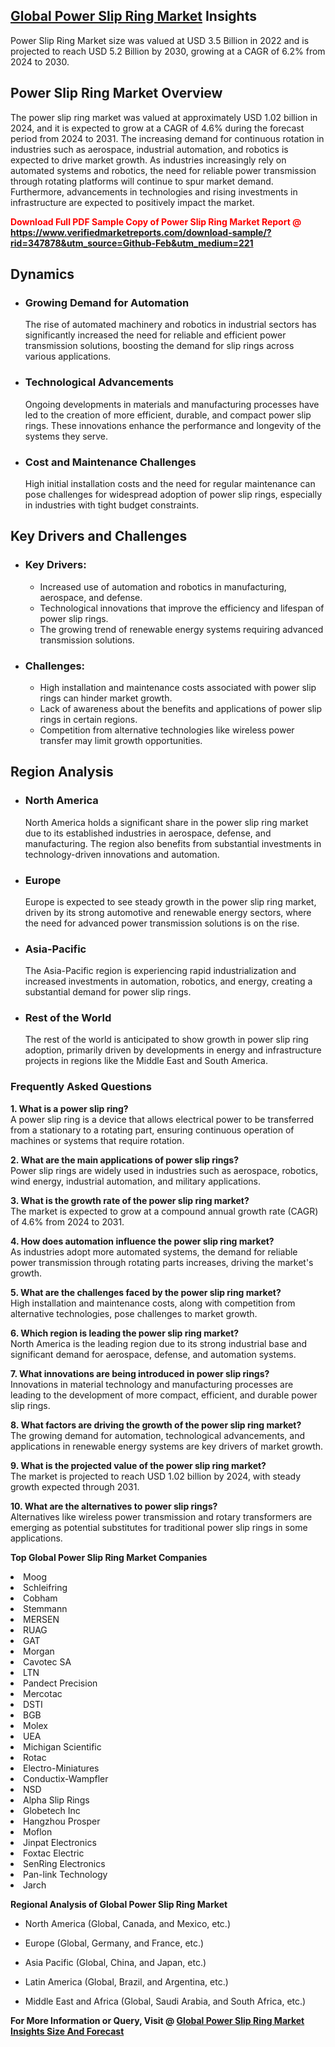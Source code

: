 <h2><a href="https://www.verifiedmarketreports.com/download-sample/?rid=347878&amp;utm_source=Github&amp;utm_medium=221" target="_blank">Global Power Slip Ring Market</a> Insights</h2><p>Power Slip Ring Market size was valued at USD 3.5 Billion in 2022 and is projected to reach USD 5.2 Billion by 2030, growing at a CAGR of 6.2% from 2024 to 2030.</p><p> <h2>Power Slip Ring Market Overview</h2> <p>The power slip ring market was valued at approximately USD 1.02 billion in 2024, and it is expected to grow at a CAGR of 4.6% during the forecast period from 2024 to 2031. The increasing demand for continuous rotation in industries such as aerospace, industrial automation, and robotics is expected to drive market growth. As industries increasingly rely on automated systems and robotics, the need for reliable power transmission through rotating platforms will continue to spur market demand. Furthermore, advancements in technologies and rising investments in infrastructure are expected to positively impact the market.</p> <p><strong><p><span class=""><span style="color: #ff0000;"><strong>Download Full PDF Sample Copy of Power Slip Ring Market Report</strong> @ </span><a href="https://www.verifiedmarketreports.com/download-sample/?rid=347878&amp;utm_source=Github-Feb&amp;utm_medium=221" target="_blank">https://www.verifiedmarketreports.com/download-sample/?rid=347878&amp;utm_source=Github-Feb&amp;utm_medium=221</a></span></p></strong></p> <h2>Dynamics</h2> <ul> <li><h3>Growing Demand for Automation</h3> The rise of automated machinery and robotics in industrial sectors has significantly increased the need for reliable and efficient power transmission solutions, boosting the demand for slip rings across various applications.</li> <li><h3>Technological Advancements</h3> Ongoing developments in materials and manufacturing processes have led to the creation of more efficient, durable, and compact power slip rings. These innovations enhance the performance and longevity of the systems they serve.</li> <li><h3>Cost and Maintenance Challenges</h3> High initial installation costs and the need for regular maintenance can pose challenges for widespread adoption of power slip rings, especially in industries with tight budget constraints.</li> </ul> <h2>Key Drivers and Challenges</h2> <ul> <li><h3>Key Drivers:</h3> <ul> <li>Increased use of automation and robotics in manufacturing, aerospace, and defense.</li> <li>Technological innovations that improve the efficiency and lifespan of power slip rings.</li> <li>The growing trend of renewable energy systems requiring advanced transmission solutions.</li> </ul> </li> <li><h3>Challenges:</h3> <ul> <li>High installation and maintenance costs associated with power slip rings can hinder market growth.</li> <li>Lack of awareness about the benefits and applications of power slip rings in certain regions.</li> <li>Competition from alternative technologies like wireless power transfer may limit growth opportunities.</li> </ul> </li> </ul> <h2>Region Analysis</h2> <ul> <li><h3>North America</h3> North America holds a significant share in the power slip ring market due to its established industries in aerospace, defense, and manufacturing. The region also benefits from substantial investments in technology-driven innovations and automation.</li> <li><h3>Europe</h3> Europe is expected to see steady growth in the power slip ring market, driven by its strong automotive and renewable energy sectors, where the need for advanced power transmission solutions is on the rise.</li> <li><h3>Asia-Pacific</h3> The Asia-Pacific region is experiencing rapid industrialization and increased investments in automation, robotics, and energy, creating a substantial demand for power slip rings.</li> <li><h3>Rest of the World</h3> The rest of the world is anticipated to show growth in power slip ring adoption, primarily driven by developments in energy and infrastructure projects in regions like the Middle East and South America.</li> </ul> <h3>Frequently Asked Questions</h3> <p><strong>1. What is a power slip ring?</strong><br> A power slip ring is a device that allows electrical power to be transferred from a stationary to a rotating part, ensuring continuous operation of machines or systems that require rotation.</p> <p><strong>2. What are the main applications of power slip rings?</strong><br> Power slip rings are widely used in industries such as aerospace, robotics, wind energy, industrial automation, and military applications.</p> <p><strong>3. What is the growth rate of the power slip ring market?</strong><br> The market is expected to grow at a compound annual growth rate (CAGR) of 4.6% from 2024 to 2031.</p> <p><strong>4. How does automation influence the power slip ring market?</strong><br> As industries adopt more automated systems, the demand for reliable power transmission through rotating parts increases, driving the market's growth.</p> <p><strong>5. What are the challenges faced by the power slip ring market?</strong><br> High installation and maintenance costs, along with competition from alternative technologies, pose challenges to market growth.</p> <p><strong>6. Which region is leading the power slip ring market?</strong><br> North America is the leading region due to its strong industrial base and significant demand for aerospace, defense, and automation systems.</p> <p><strong>7. What innovations are being introduced in power slip rings?</strong><br> Innovations in material technology and manufacturing processes are leading to the development of more compact, efficient, and durable power slip rings.</p> <p><strong>8. What factors are driving the growth of the power slip ring market?</strong><br> The growing demand for automation, technological advancements, and applications in renewable energy systems are key drivers of market growth.</p> <p><strong>9. What is the projected value of the power slip ring market?</strong><br> The market is projected to reach USD 1.02 billion by 2024, with steady growth expected through 2031.</p> <p><strong>10. What are the alternatives to power slip rings?</strong><br> Alternatives like wireless power transmission and rotary transformers are emerging as potential substitutes for traditional power slip rings in some applications.</p> </p><p><strong>Top Global Power Slip Ring Market Companies</strong></p><div data-test-id=""><p><li>Moog</li><li> Schleifring</li><li> Cobham</li><li> Stemmann</li><li> MERSEN</li><li> RUAG</li><li> GAT</li><li> Morgan</li><li> Cavotec SA</li><li> LTN</li><li> Pandect Precision</li><li> Mercotac</li><li> DSTI</li><li> BGB</li><li> Molex</li><li> UEA</li><li> Michigan Scientific</li><li> Rotac</li><li> Electro-Miniatures</li><li> Conductix-Wampfler</li><li> NSD</li><li> Alpha Slip Rings</li><li> Globetech Inc</li><li> Hangzhou Prosper</li><li> Moflon</li><li> Jinpat Electronics</li><li> Foxtac Electric</li><li> SenRing Electronics</li><li> Pan-link Technology</li><li> Jarch</li></p><div><strong>Regional Analysis of&nbsp;Global Power Slip Ring Market</strong></div><ul><li dir="ltr"><p dir="ltr">North America&nbsp;(Global, Canada, and Mexico, etc.)</p></li><li dir="ltr"><p dir="ltr">Europe (Global, Germany, and France, etc.)</p></li><li dir="ltr"><p dir="ltr">Asia Pacific&nbsp;(Global, China, and Japan, etc.)</p></li><li dir="ltr"><p dir="ltr">Latin America&nbsp;(Global, Brazil, and Argentina, etc.)</p></li><li dir="ltr">Middle East and Africa&nbsp;(Global, Saudi Arabia, and South Africa, etc.)</li></ul><p><strong>For More Information or Query, Visit @&nbsp;</strong><strong><a href="https://www.verifiedmarketreports.com/product/power-slip-ring-market/?utm_source=Github&amp;utm_medium=221" target="_blank">Global Power Slip Ring Market Insights Size And Forecast</a></strong></p></div>
